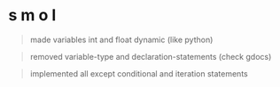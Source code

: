 # s m o l

> made variables int and float dynamic (like python)

> removed variable-type and declaration-statements (check gdocs)

> implemented all except conditional and iteration statements
